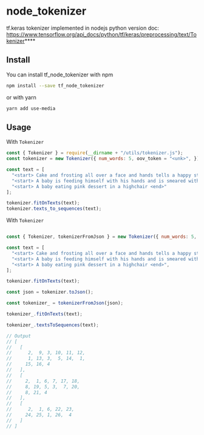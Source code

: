 # node_tokenizer

tf.keras tokenizer implemented in nodejs
python version doc: https://www.tensorflow.org/api_docs/python/tf/keras/preprocessing/text/Tokenizer****

## Install

You can install tf_node_tokenizer with npm

```bash
npm install --save tf_node_tokenizer
```
or with yarn

```bash
yarn add use-media
```

## Usage

With `Tokenizer`

```jsx
const { Tokenizer } = require(__dirname + "/utils/tokenizer.js");
const tokenizer = new Tokenizer({ num_words: 5, oov_token = "<unk>", });

const text = [
  "<start> Cake and frosting all over a face and hands tells a happy story.  <end>",
  "<start> A baby is feeding himself with his hands and is smeared with food. <end>",
  "<start> A baby eating pink dessert in a highchair <end>"
];

tokenizer.fitOnTexts(text);
tokenizer.texts_to_sequences(text);

```

With `Tokenizer`

```jsx

const { Tokenizer, tokenizerFromJson } = new Tokenizer({ num_words: 5, oov_token: "<unk>" });

const text = [
  "<start> Cake and frosting all over a face and hands tells a happy story.  <end>",
  "<start> A baby is feeding himself with his hands and is smeared with food. <end>",
  "<start> A baby eating pink dessert in a highchair <end>",
];

tokenizer.fitOnTexts(text);

const json = tokenizer.toJson();

const tokenizer_ = tokenizerFromJson(json);

tokenizer_.fitOnTexts(text);

tokenizer_.textsToSequences(text);

// Output
// [
//   [
//      2,  9, 3, 10, 11, 12,
//      1, 13, 3,  5, 14,  1,
//     15, 16, 4
//   ],
//   [
//     2,  1, 6, 7, 17, 18,
//     8, 19, 5, 3,  7, 20,
//     8, 21, 4
//   ],
//   [
//      2,  1, 6, 22, 23,
//     24, 25, 1, 26,  4
//   ]
// ]

```


